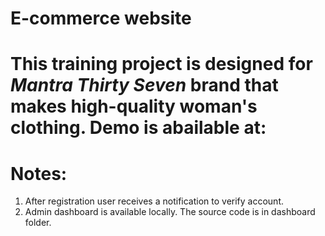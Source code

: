 E-commerce website
================

This training project is designed for *Mantra Thirty Seven* brand that makes high-quality woman's clothing.
Demo is abailable at: 
================

Notes:
================

1. After registration user receives a notification to verify account. 
2. Admin dashboard is available locally. The source code is in dashboard folder.
